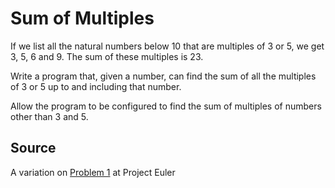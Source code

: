 # Sum of Multiples

If we list all the natural numbers below 10 that are multiples of 3 or 5, we get 3, 5, 6 and 9. The sum of these multiples is 23.

Write a program that, given a number, can find the sum of all the multiples of 3 or 5 up to and including that number.

Allow the program to be configured to find the sum of multiples of numbers other than 3 and 5.

## Source
A variation on [Problem 1](http://projecteuler.net/problem=1) at Project Euler
